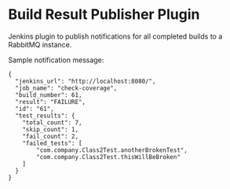 # Build Result Publisher Plugin

Jenkins plugin to publish notifications for all completed builds to a RabbitMQ instance.

Sample notification message:

    {
      "jenkins_url": "http://localhost:8080/",
      "job_name": "check-coverage",
      "build_number": 61,
      "result": "FAILURE",
      "id": "61",
      "test_results": {
        "total_count": 7,
        "skip_count": 1,
        "fail_count": 2,
        "failed_tests": [
            "com.company.Class2Test.anotherBrokenTest",
            "com.company.Class2Test.thisWillBeBroken"
        ]
      }
    }
